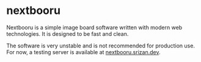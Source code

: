 # nextbooru

Nextbooru is a simple image board software written with modern web technologies. It is designed to be fast and clean.

The software is very unstable and is not recommended for production use. For now, a testing server is available at [nextbooru.srizan.dev](https://nextbooru.srizan.dev).